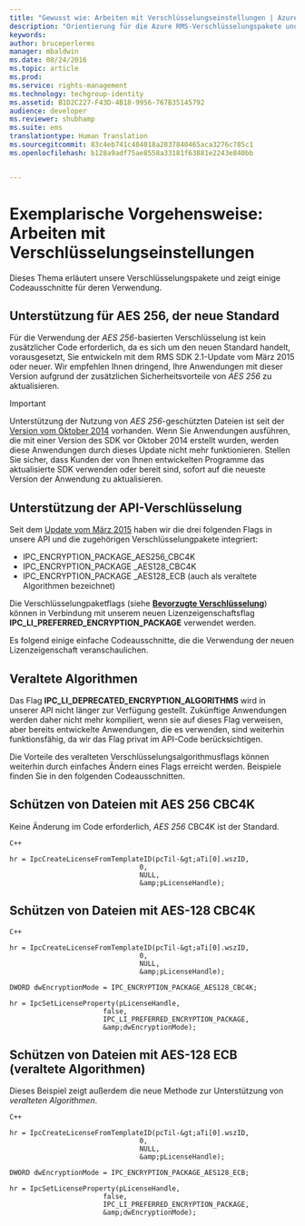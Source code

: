 ```yaml
---
title: "Gewusst wie: Arbeiten mit Verschlüsselungseinstellungen | Azure RMS"
description: "Orientierung für die Azure RMS-Verschlüsselungspakete und Codeausschnitte für deren Nutzung."
keywords: 
author: bruceperlerms
manager: mbaldwin
ms.date: 08/24/2016
ms.topic: article
ms.prod: 
ms.service: rights-management
ms.technology: techgroup-identity
ms.assetid: B1D2C227-F43D-4B18-9956-767B35145792
audience: developer
ms.reviewer: shubhamp
ms.suite: ems
translationtype: Human Translation
ms.sourcegitcommit: 83c4eb741c484018a2837840465aca3276c785c1
ms.openlocfilehash: b128a9adf75ae8558a33181f63881e2243e840bb


---
```


# Exemplarische Vorgehensweise: Arbeiten mit Verschlüsselungseinstellungen

Dieses Thema erläutert unsere Verschlüsselungspakete und zeigt einige Codeausschnitte für deren Verwendung.

## Unterstützung für AES 256, der neue Standard

Für die Verwendung der *AES 256*-basierten Verschlüsselung ist kein zusätzlicher Code erforderlich, da es sich um den neuen Standard handelt, vorausgesetzt, Sie entwickeln mit dem RMS SDK 2.1-Update vom März 2015 oder neuer. Wir empfehlen Ihnen dringend, Ihre Anwendungen mit dieser Version aufgrund der zusätzlichen Sicherheitsvorteile von *AES 256* zu aktualisieren.

> [!IMPORTANT]
> Unterstützung der Nutzung von *AES 256*-geschützten Dateien ist seit der [Version vom Oktober 2014](release-notes-rtm.md) vorhanden. Wenn Sie Anwendungen ausführen, die mit einer Version des SDK vor Oktober 2014 erstellt wurden, werden diese Anwendungen durch dieses Update nicht mehr funktionieren. Stellen Sie sicher, dass Kunden der von Ihnen entwickelten Programme das aktualisierte SDK verwenden oder bereit sind, sofort auf die neueste Version der Anwendung zu aktualisieren.

 
## Unterstützung der API-Verschlüsselung

Seit dem [Update vom März 2015](release-notes-rtm.md) haben wir die drei folgenden Flags in unsere API und die zugehörigen Verschlüsselungpakete integriert:

-   IPC\_ENCRYPTION\_PACKAGE\_AES256\_CBC4K
-   IPC\_ENCRYPTION\_PACKAGE \_AES128\_CBC4K
-   IPC\_ENCRYPTION\_PACKAGE \_AES128\_ECB (auch als veraltete Algorithmen bezeichnet)

Die Verschlüsselungpaketflags (siehe [**Bevorzugte Verschlüsselung**](/rights-management/sdk/2.1/api/win/constants#msipc_preferred_encryption)) können in Verbindung mit unserem neuen Lizenzeigenschaftsflag **IPC\_LI\_PREFERRED\_ENCRYPTION\_PACKAGE** verwendet werden.

Es folgend einige einfache Codeausschnitte, die die Verwendung der neuen Lizenzeigenschaft veranschaulichen.

## Veraltete Algorithmen

Das Flag **IPC\_LI\_DEPRECATED\_ENCRYPTION\_ALGORITHMS** wird in unserer API nicht länger zur Verfügung gestellt. Zukünftige Anwendungen werden daher nicht mehr kompiliert, wenn sie auf dieses Flag verweisen, aber bereits entwickelte Anwendungen, die es verwenden, sind weiterhin funktionsfähig, da wir das Flag privat im API-Code berücksichtigen.

Die Vorteile des veralteten Verschlüsselungsalgorithmusflags können weiterhin durch einfaches Ändern eines Flags erreicht werden. Beispiele finden Sie in den folgenden Codeausschnitten.

## Schützen von Dateien mit AES 256 CBC4K

Keine Änderung im Code erforderlich, *AES 256* CBC4K ist der Standard.

    C++

    hr = IpcCreateLicenseFromTemplateID(pcTil-&gt;aTi[0].wszID,
                                    0,
                                    NULL,
                                    &amp;pLicenseHandle);


## Schützen von Dateien mit AES-128 CBC4K 

    C++

    hr = IpcCreateLicenseFromTemplateID(pcTil-&gt;aTi[0].wszID,
                                    0,
                                    NULL,
                                    &amp;pLicenseHandle);

    DWORD dwEncryptionMode = IPC_ENCRYPTION_PACKAGE_AES128_CBC4K;

    hr = IpcSetLicenseProperty(pLicenseHandle,
                           false,
                           IPC_LI_PREFERRED_ENCRYPTION_PACKAGE,
                           &amp;dwEncryptionMode);


## Schützen von Dateien mit AES-128 ECB (veraltete Algorithmen)

Dieses Beispiel zeigt außerdem die neue Methode zur Unterstützung von *veralteten Algorithmen*.

    C++
    
    hr = IpcCreateLicenseFromTemplateID(pcTil-&gt;aTi[0].wszID,
                                    0,
                                    NULL,
                                    &amp;pLicenseHandle);

    DWORD dwEncryptionMode = IPC_ENCRYPTION_PACKAGE_AES128_ECB;

    hr = IpcSetLicenseProperty(pLicenseHandle,
                           false,
                           IPC_LI_PREFERRED_ENCRYPTION_PACKAGE,
                           &amp;dwEncryptionMode);

 

 



<!--HONumber=Sep16_HO2-->


